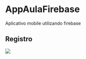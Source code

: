 
# AppAulaFirebase

Aplicativo mobile utilizando firebase

## Registro

<img src="https://github.com/user-attachments/assets/7bcadab4-a64c-4aec-bb8f-2dfc6c59302d">
